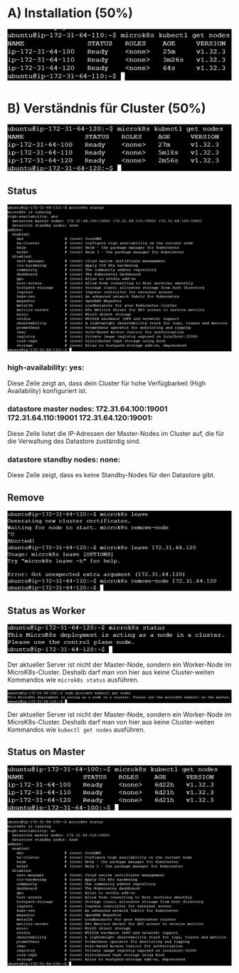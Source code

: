 # A) Installation (50%)

![get-nodes](get-nodes.png)

# B) Verständnis für Cluster (50%)
![get-nodes-2](get-nodes-2.png)

## Status
![status](status.png)

### high-availability: yes:

Diese Zeile zeigt an, dass dein Cluster für hohe Verfügbarkeit (High Availability) konfiguriert ist.

### datastore master nodes: 172.31.64.100:19001 172.31.64.110:19001 172.31.64.120:19001:
Diese Zeile listet die IP-Adressen der Master-Nodes im Cluster auf, die für die Verwaltung des Datastore zuständig sind.

### datastore standby nodes: none:

Diese Zeile zeigt, dass es keine Standby-Nodes für den Datastore gibt.

## Remove
![leave-remove](leave-remove.png)

## Status as Worker

![access](access.png)


Der aktueller Server ist nicht der Master-Node, sondern ein Worker-Node im MicroK8s-Cluster. Deshalb darf man von hier aus keine Cluster-weiten Kommandos wie ``microk8s status`` ausführen.

![get-worker](get-worker.png)

Der aktueller Server ist nicht der Master-Node, sondern ein Worker-Node im MicroK8s-Cluster. Deshalb darf man von hier aus keine Cluster-weiten Kommandos wie ``kubectl get nodes`` ausführen.

## Status on Master

![master](master-get.png)

![master](master-status.png)
